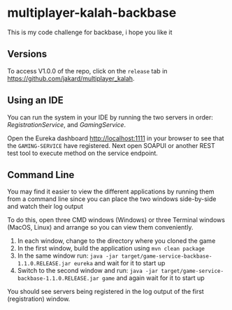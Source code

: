 # multiplayer-kalah-backbase

This is my code challenge for backbase, i hope you like it


## Versions

To access V1.0.0 of the repo, click on the `release` tab in https://github.com/jakard/multiplayer_kalah.

## Using an IDE

You can run the system in your IDE by running the two servers in order: _RegistrationService_, and _GamingService_.

Open the Eureka dashboard [http://localhost:1111](http://localhost:1111) in your browser to see that the `GAMING-SERVICE` have registered.  Next open SOAPUI or another REST test tool to execute method on the service endpoint.


## Command Line

You may find it easier to view the different applications by running them from a command line since you can place the two windows side-by-side and watch their log output

To do this, open three CMD windows (Windows) or three Terminal windows (MacOS, Linux) and arrange so you can view them conveniently.

 1. In each window, change to the directory where you cloned the game
 1. In the first window, build the application using `mvn clean package`
 1. In the same window run: `java -jar target/game-service-backbase-1.1.0.RELEASE.jar eureka` and wait for it to start up
 1. Switch to the second window and run: `java -jar target/game-service-backbase-1.1.0.RELEASE.jar game` and again wait for
 it to start up


You should see servers being registered in the log output of the first (registration) window.




